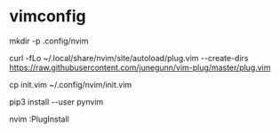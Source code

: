 # vimconfig

 mkdir -p .config/nvim
 
 curl -fLo ~/.local/share/nvim/site/autoload/plug.vim --create-dirs https://raw.githubusercontent.com/junegunn/vim-plug/master/plug.vim
 

 cp init.vim ~/.config/nvim/init.vim
 
 pip3 install --user pynvim
 
 nvim
 :PlugInstall

